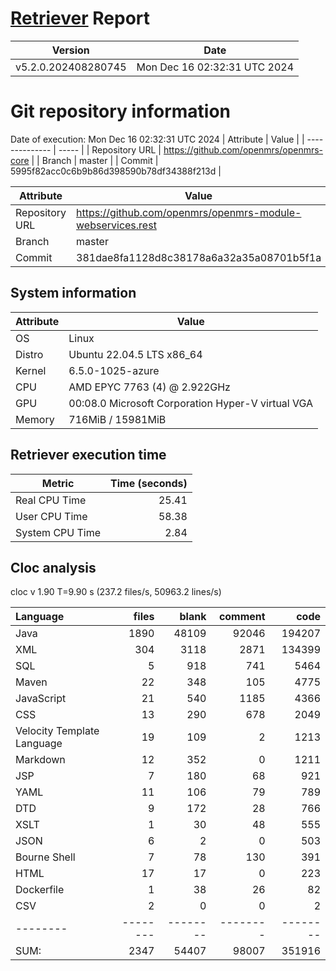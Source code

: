 # [Retriever](https://github.com/PalladioSimulator/Palladio-ReverseEngineering-Retriever) Report
| Version | Date |
| ------- | ---- |
| v5.2.0.202408280745 | Mon Dec 16 02:32:31 UTC 2024 |

# Git repository information
Date of execution: Mon Dec 16 02:32:31 UTC 2024
|    Attribute   | Value |
| -------------- | ----- |
| Repository URL | https://github.com/openmrs/openmrs-core |
| Branch         | master |
| Commit         | 5995f82acc0c6b9b86d398590b78df34388f213d |

|    Attribute   | Value |
| -------------- | ----- |
| Repository URL | https://github.com/openmrs/openmrs-module-webservices.rest |
| Branch         | master |
| Commit         | 381dae8fa1128d8c38178a6a32a35a08701b5f1a |


## System information
| Attribute | Value |
| --------- | ----- |
| OS | Linux  |
| Distro | Ubuntu 22.04.5 LTS x86_64  |
| Kernel | 6.5.0-1025-azure  |
| CPU | AMD EPYC 7763 (4) @ 2.922GHz  |
| GPU | 00:08.0 Microsoft Corporation Hyper-V virtual VGA  |
| Memory | 716MiB / 15981MiB  |

## Retriever execution time
| Metric | Time (seconds) |
| --- | ---: |
| Real CPU Time | 25.41 |
| User CPU Time | 58.38 |
| System CPU Time | 2.84 |
<!--
Explainations:
- __Real CPU Time__: actual time the command has run (can be less than total time spent in user and system mode for multi-threaded processes)
- __User CPU Time__: time the command has spent running in user mode
- __System CPU Time__: time the command has spent running in system or kernel mode
-->

## Cloc analysis
cloc v 1.90  T=9.90 s (237.2 files/s, 50963.2 lines/s)

Language|files|blank|comment|code
:-------|-------:|-------:|-------:|-------:
Java|1890|48109|92046|194207
XML|304|3118|2871|134399
SQL|5|918|741|5464
Maven|22|348|105|4775
JavaScript|21|540|1185|4366
CSS|13|290|678|2049
Velocity Template Language|19|109|2|1213
Markdown|12|352|0|1211
JSP|7|180|68|921
YAML|11|106|79|789
DTD|9|172|28|766
XSLT|1|30|48|555
JSON|6|2|0|503
Bourne Shell|7|78|130|391
HTML|17|17|0|223
Dockerfile|1|38|26|82
CSV|2|0|0|2
--------|--------|--------|--------|--------
SUM:|2347|54407|98007|351916
